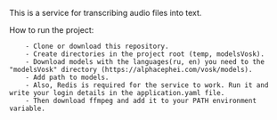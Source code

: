This is a service for transcribing audio files into text.

How to run the project:
        
        - Clone or download this repository.
        - Create directories in the project root (temp, modelsVosk).
        - Download models with the languages(ru, en) ​​you need to the "modelsVosk" directory (https://alphacephei.com/vosk/models).
        - Add path to models.
        - Also, Redis is required for the service to work. Run it and write your login details in the application.yaml file.
        - Then download ffmpeg and add it to your PATH environment variable.
